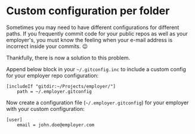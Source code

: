 # Custom configuration per folder

Sometimes you may need to have different configurations for different paths. If you frequently commit code for your
public repos as well as your employer's, you must know the feeling when your e-mail address is incorrect inside your
commits. 😉

Thankfully, there is now a solution to this problem.

Append below block in your `~/.gitconfig.inc` to include a custom config for your employer repo configuration:

```
[includeIf "gitdir:~/Projects/employer/"]
    path = ~/.employer.gitconfig
```

Now create a configuration file (`~/.employer.gitconfig`) for your employer with your custom configuration:

```
[user]
    email = john.doe@employer.com
```
